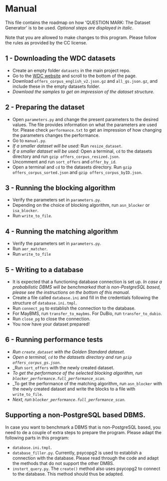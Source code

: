 # Manual

This file contains the roadmap on how 'QUESTION MARK: The Dataset Generator'
 is to be used. 
_Optional steps are displayed in italic_. 

Note that you are allowed to make changes to this program. 
Please follow the rules as provided by the CC license. 

## 1 - Downloading the WDC datasets
- Create an empty folder ```datasets``` in the main project repo.
- Go to the [WDC website](http://webdatacommons.org/largescaleproductcorpus/v2/index.html) and scroll to the bottom of the page.
- Download ```offers_corpus_english_v2.json.gz``` and ```all_gs.json.gz```, and include these in the empty datasets folder.
- _Download the samples to get an impression of the dataset structure._

## 2 - Preparing the dataset
- Open ```parameters.py``` and change the present parameters to the desired values. The file provides information on what the parameters are used for. Please check ```performance.txt``` to get an impression of how changing the parameters changes the performance.
- Go to ```manual.py```. 
- _If a smaller dataset will be used:_ Run ```resize_dataset```. 
- _If a smaller dataset will be used:_ Open a terminal, ```cd``` to the datasets directory and run <nobr>```gzip offers_corpus_resized.json```.</nobr>
- Uncomment and run ```sort_offers``` and ```offer_by_id```.
- Open a terminal and ```cd``` to the datasets directory. Run <nobr>```gzip offers_corpus_sorted.json```</nobr> and <nobr>```gzip offers_corpus_byID.json```.</nobr>

## 3 - Running the blocking algorithm
- Verify the parameters set in ```parameters.py```.
- Depending on the choice of blocking algorithm, run ```asn_blocker``` or ```isa_blocker```.
- Run ```write_to_file```.

## 4 - Running the matching algorithm
- Verify the parameters set in ```parameters.py```.
- Run ```aer_matcher```.
- Run ```write_to_file```

## 5 - Writing to a database
- It is expected that a functioning database connection is set up. _In case a probabilistic DBMS will be benchmarked that is non-PostgreSQL based, please see the instructions on the bottom of this manual._
- Create a file called ```database.ini``` and fill in the credentials following the structure of ```database.ini.tmpl```.
- Run ```connect_pg``` to establish the connection to the database.
- For MayBMS, run ```transfer_to_maybms```. For DuBio, run ```transfer_to_dubio```.
- Run ```close_pg``` to close the connection. 
- You now have your dataset prepared!

## 6 - Running performance tests
- _Run ```create_dataset``` with the Golden Standard dataset._
- _Open a terminal, ```cd``` to the datasets directory and run <nobr>```gzip offers_corpus_gs.json```.</nobr>_
- _Run ```sort_offers``` with the newly created dataset.
- _To get the performance of the selected blocking algorithm, run ```blocker_performance.full_performance_scan```._
- _To get the performance of the matching algorithm, run ```asn_blocker``` with the newly created dataset and write the blocks to a file with ```write_to_file```.
- _Next, run ```blocker_performance.full_performance_scan```._

## Supporting a non-PostgreSQL based DBMS.
In case you want to benchmark a DBMS that is non-PostgreSQL based,
you need to de a couple of extra steps to prepare the program. 
Please adapt the following parts in this program:
- ```database.ini.tmpl```.
- ```database_filler.py```. Currently, psycopg2 is used to establish a connection with the database. Please read through the code and adapt the methods that do not support the other DMBS.
- ```instert_query.py```. The ```create()``` method also uses psycopg2 to connect to the database. This method should thus be adapted.


